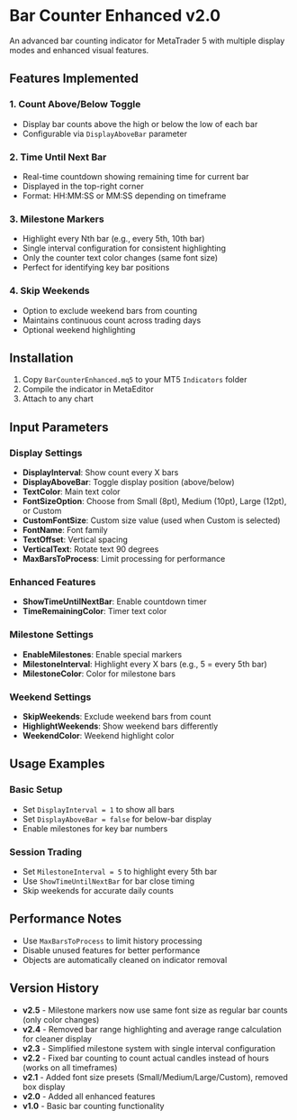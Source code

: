 # Bar Counter Enhanced v2.0

An advanced bar counting indicator for MetaTrader 5 with multiple display modes and enhanced visual features.

## Features Implemented

### 1. **Count Above/Below Toggle**
- Display bar counts above the high or below the low of each bar
- Configurable via `DisplayAboveBar` parameter

### 2. **Time Until Next Bar**
- Real-time countdown showing remaining time for current bar
- Displayed in the top-right corner
- Format: HH:MM:SS or MM:SS depending on timeframe

### 3. **Milestone Markers**
- Highlight every Nth bar (e.g., every 5th, 10th bar)
- Single interval configuration for consistent highlighting
- Only the counter text color changes (same font size)
- Perfect for identifying key bar positions

### 4. **Skip Weekends**
- Option to exclude weekend bars from counting
- Maintains continuous count across trading days
- Optional weekend highlighting

## Installation

1. Copy `BarCounterEnhanced.mq5` to your MT5 `Indicators` folder
2. Compile the indicator in MetaEditor
3. Attach to any chart

## Input Parameters

### Display Settings
- **DisplayInterval**: Show count every X bars
- **DisplayAboveBar**: Toggle display position (above/below)
- **TextColor**: Main text color
- **FontSizeOption**: Choose from Small (8pt), Medium (10pt), Large (12pt), or Custom
- **CustomFontSize**: Custom size value (used when Custom is selected)
- **FontName**: Font family
- **TextOffset**: Vertical spacing
- **VerticalText**: Rotate text 90 degrees
- **MaxBarsToProcess**: Limit processing for performance

### Enhanced Features
- **ShowTimeUntilNextBar**: Enable countdown timer
- **TimeRemainingColor**: Timer text color

### Milestone Settings
- **EnableMilestones**: Enable special markers
- **MilestoneInterval**: Highlight every X bars (e.g., 5 = every 5th bar)
- **MilestoneColor**: Color for milestone bars

### Weekend Settings
- **SkipWeekends**: Exclude weekend bars from count
- **HighlightWeekends**: Show weekend bars differently
- **WeekendColor**: Weekend highlight color

## Usage Examples

### Basic Setup
- Set `DisplayInterval = 1` to show all bars
- Set `DisplayAboveBar = false` for below-bar display
- Enable milestones for key bar numbers

### Session Trading
- Set `MilestoneInterval = 5` to highlight every 5th bar
- Use `ShowTimeUntilNextBar` for bar close timing
- Skip weekends for accurate daily counts

## Performance Notes

- Use `MaxBarsToProcess` to limit history processing
- Disable unused features for better performance
- Objects are automatically cleaned on indicator removal

## Version History

- **v2.5** - Milestone markers now use same font size as regular bar counts (only color changes)
- **v2.4** - Removed bar range highlighting and average range calculation for cleaner display
- **v2.3** - Simplified milestone system with single interval configuration
- **v2.2** - Fixed bar counting to count actual candles instead of hours (works on all timeframes)
- **v2.1** - Added font size presets (Small/Medium/Large/Custom), removed box display
- **v2.0** - Added all enhanced features
- **v1.0** - Basic bar counting functionality